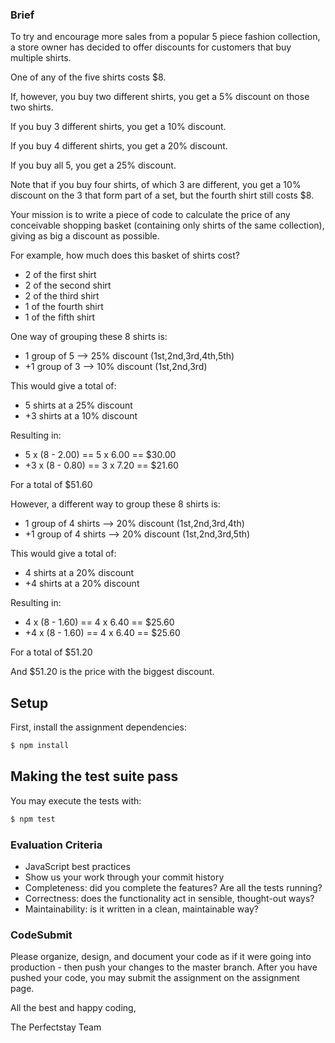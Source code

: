 ### Brief

To try and encourage more sales from a popular 5 piece fashion collection, a store owner has decided to offer discounts for customers that buy multiple shirts.

One of any of the five shirts costs $8.

If, however, you buy two different shirts, you get a 5%
discount on those two shirts.

If you buy 3 different shirts, you get a 10% discount.

If you buy 4 different shirts, you get a 20% discount.

If you buy all 5, you get a 25% discount.

Note that if you buy four shirts, of which 3 are
different, you get a 10% discount on the 3 that
form part of a set, but the fourth shirt still costs $8.

Your mission is to write a piece of code to calculate the
price of any conceivable shopping basket (containing only
shirts of the same collection), giving as big a discount as
possible.

For example, how much does this basket of shirts cost?

-   2 of the first shirt
-   2 of the second shirt
-   2 of the third shirt
-   1 of the fourth shirt
-   1 of the fifth shirt

One way of grouping these 8 shirts is:

-   1 group of 5 --> 25% discount (1st,2nd,3rd,4th,5th)
-   +1 group of 3 --> 10% discount (1st,2nd,3rd)

This would give a total of:

-   5 shirts at a 25% discount
-   +3 shirts at a 10% discount

Resulting in:

-   5 x (8 - 2.00) == 5 x 6.00 == $30.00
-   +3 x (8 - 0.80) == 3 x 7.20 == $21.60

For a total of $51.60

However, a different way to group these 8 shirts is:

-   1 group of 4 shirts --> 20% discount (1st,2nd,3rd,4th)
-   +1 group of 4 shirts --> 20% discount (1st,2nd,3rd,5th)

This would give a total of:

-   4 shirts at a 20% discount
-   +4 shirts at a 20% discount

Resulting in:

-   4 x (8 - 1.60) == 4 x 6.40 == $25.60
-   +4 x (8 - 1.60) == 4 x 6.40 == $25.60

For a total of $51.20

And $51.20 is the price with the biggest discount.


## Setup

First, install the assignment dependencies:

```bash
$ npm install
```

## Making the test suite pass

You may execute the tests with:

```bash
$ npm test
```

### Evaluation Criteria

- JavaScript best practices
- Show us your work through your commit history
- Completeness: did you complete the features? Are all the tests running?
- Correctness: does the functionality act in sensible, thought-out ways?
- Maintainability: is it written in a clean, maintainable way?


### CodeSubmit

Please organize, design, and document your code as if it were going into production - then push your changes 
to the master branch. After you have pushed your code, you may submit the assignment on the assignment page.

All the best and happy coding,

The Perfectstay Team
